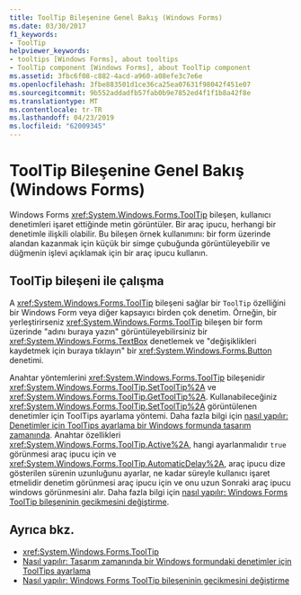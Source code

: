 ```yaml
---
title: ToolTip Bileşenine Genel Bakış (Windows Forms)
ms.date: 03/30/2017
f1_keywords:
- ToolTip
helpviewer_keywords:
- tooltips [Windows Forms], about tooltips
- ToolTip component [Windows Forms], about ToolTip component
ms.assetid: 3fbc6f08-c882-4acd-a960-a08efe3c7e6e
ms.openlocfilehash: 3fbe883501d1ce36ca25ea07631f98042f451e07
ms.sourcegitcommit: 9b552addadfb57fab0b9e7852ed4f1f1b8a42f8e
ms.translationtype: MT
ms.contentlocale: tr-TR
ms.lasthandoff: 04/23/2019
ms.locfileid: "62009345"
---
```

# <a name="tooltip-component-overview-windows-forms"></a>ToolTip Bileşenine Genel Bakış (Windows Forms)
Windows Forms <xref:System.Windows.Forms.ToolTip> bileşen, kullanıcı denetimleri işaret ettiğinde metin görüntüler. Bir araç ipucu, herhangi bir denetimle ilişkili olabilir. Bu bileşen örnek kullanımını: bir form üzerinde alandan kazanmak için küçük bir simge çubuğunda görüntüleyebilir ve düğmenin işlevi açıklamak için bir araç ipucu kullanın.  
  
## <a name="working-with-the-tooltip-component"></a>ToolTip bileşeni ile çalışma  
 A <xref:System.Windows.Forms.ToolTip> bileşeni sağlar bir `ToolTip` özelliğini bir Windows Form veya diğer kapsayıcı birden çok denetim. Örneğin, bir yerleştirirseniz <xref:System.Windows.Forms.ToolTip> bileşen bir form üzerinde "adını buraya yazın" görüntüleyebilirsiniz bir <xref:System.Windows.Forms.TextBox> denetlemek ve "değişiklikleri kaydetmek için buraya tıklayın" bir <xref:System.Windows.Forms.Button> denetimi.  
  
 Anahtar yöntemlerini <xref:System.Windows.Forms.ToolTip> bileşenidir <xref:System.Windows.Forms.ToolTip.SetToolTip%2A> ve <xref:System.Windows.Forms.ToolTip.GetToolTip%2A>. Kullanabileceğiniz <xref:System.Windows.Forms.ToolTip.SetToolTip%2A> görüntülenen denetimler için ToolTips ayarlama yöntemi. Daha fazla bilgi için [nasıl yapılır: Denetimler için ToolTips ayarlama bir Windows formunda tasarım zamanında](how-to-set-tooltips-for-controls-on-a-windows-form-at-design-time.md). Anahtar özellikleri <xref:System.Windows.Forms.ToolTip.Active%2A>, hangi ayarlanmalıdır `true` görünmesi araç ipucu için ve <xref:System.Windows.Forms.ToolTip.AutomaticDelay%2A>, araç ipucu dize gösterilen sürenin uzunluğunu ayarlar, ne kadar süreyle kullanıcı işaret etmelidir denetim görünmesi araç ipucu için ve onu uzun Sonraki araç ipucu windows görünmesini alır. Daha fazla bilgi için [nasıl yapılır: Windows Forms ToolTip bileşeninin gecikmesini değiştirme](how-to-change-the-delay-of-the-windows-forms-tooltip-component.md).  
  
## <a name="see-also"></a>Ayrıca bkz.

- <xref:System.Windows.Forms.ToolTip>
- [Nasıl yapılır: Tasarım zamanında bir Windows formundaki denetimler için ToolTips ayarlama](how-to-set-tooltips-for-controls-on-a-windows-form-at-design-time.md)
- [Nasıl yapılır: Windows Forms ToolTip bileşeninin gecikmesini değiştirme](how-to-change-the-delay-of-the-windows-forms-tooltip-component.md)
